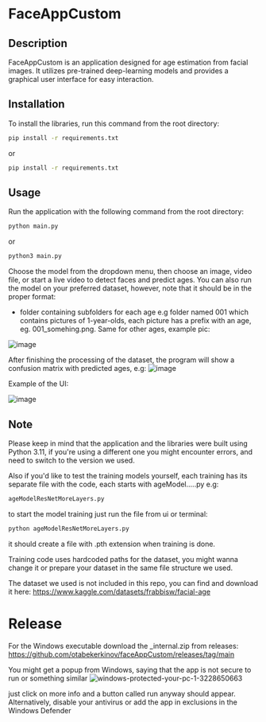 # FaceAppCustom

## Description
FaceAppCustom is an application designed for age estimation from facial images. It utilizes pre-trained deep-learning models and provides a graphical user interface for easy interaction.

## Installation
To install the libraries, run this command from the root directory:

```bash
pip install -r requirements.txt
```

or

```bash
pip install -r requirements.txt
```

## Usage
Run the application with the following command from the root directory:
```bash
python main.py
```
or
```bash
python3 main.py
```
Choose the model from the dropdown menu, then choose an image, video file, or start a live video to detect faces and predict ages. You can also run the model on your preferred dataset, however, note that it should be in the proper format:
* folder containing subfolders for each age e.g folder named 001 which contains pictures of 1-year-olds, each picture has a prefix with an age, eg. 001_somehing.png. Same for other ages, example pic:

![image](https://github.com/otabekerkinov/faceAppCustom/assets/63511012/9bc5eb85-9c43-483c-aa22-2e0a9f561f95)


After finishing the processing of the dataset, the program will show a confusion matrix with predicted ages, e.g:
![image](https://github.com/otabekerkinov/faceAppCustom/assets/63511012/bcb9e524-5054-4e00-bdb8-20636801e494)


Example of the UI:

![image](https://github.com/otabekerkinov/faceAppCustom/assets/63511012/6c0658f4-7b82-42f3-b616-a03f1b670323)


## Note
Please keep in mind that the application and the libraries were built using Python 3.11, if you're using a different one you might encounter errors, and need to switch to the version we used.

Also if you'd like to test the training models yourself, each training has its separate file with the code, each starts with ageModel.....py e.g:
```bash
ageModelResNetMoreLayers.py
```

to start the model training just run the file from ui or terminal:
```bash
python ageModelResNetMoreLayers.py
```

it should create a file with .pth extension when training is done.

Training code uses hardcoded paths for the dataset, you might wanna change it or prepare your dataset in the same file structure we used. 

The dataset we used is not included in this repo, you can find and download it here:
https://www.kaggle.com/datasets/frabbisw/facial-age

# Release
For the Windows executable download the _internal.zip  from releases: https://github.com/otabekerkinov/faceAppCustom/releases/tag/main

You might get a popup from Windows, saying that the app is not secure to run or something similar
![windows-protected-your-pc-1-3228650663](https://github.com/otabekerkinov/faceAppCustom/assets/63511012/d40ce517-17b1-4c9f-b578-803ac31b1269)

just click on more info and a button called run anyway should appear. Alternatively, disable your antivirus or add the app in exclusions in the Windows Defender
